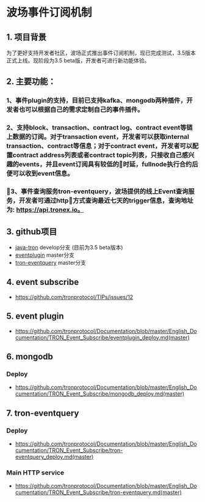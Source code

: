 # 波场事件订阅机制
## 1.  项目背景
为了更好支持开发者社区，波场正式推出事件订阅机制，现已完成测试，3.5版本正式上线。现阶段为3.5 beta版，开发者可进行新功能体验。
## 2.  主要功能：
### 1、事件plugin的支持，目前已支持kafka、mongodb两种插件，开发者也可以根据自己的需求定制自己的事件插件。
### 2、支持block、transaction、contract log、contract event等链上数据的订阅。对于transaction event，开发者可以获取internal transaction、contract等信息；对于contract event，开发者可以配置contract address列表或者contract topic列表，只接收自己感兴趣的events，并且event订阅具有较低的时延，fullnode执行合约后便可以收到event信息。
### 3、事件查询服务tron-eventquery，波场提供的线上Event查询服务，开发者可通过http方式查询最近七天的trigger信息，查询地址为: https://api.tronex.io。

## 3. github项目
- [java-tron](https://github.com/tronprotocol/java-tron) develop分支 (目前为3.5 beta版本)
- [eventplugin](https://github.com/tronprotocol/event-plugin) master分支
- [tron-eventquery](https://github.com/tronprotocol/tron-eventquery) master分支


## 4. event subscribe
- https://github.com/tronprotocol/TIPs/issues/12

## 5. event plugin
- https://github.com/tronprotocol/Documentation/blob/master/English_Documentation/TRON_Event_Subscribe/eventplugin_deploy.md(master)

## 6. mongodb
### Deploy
- https://github.com/tronprotocol/Documentation/blob/master/English_Documentation/TRON_Event_Subscribe/mongodb_deploy.md(master)

## 7. tron-eventquery
### Deploy
- https://github.com/tronprotocol/Documentation/blob/master/English_Documentation/TRON_Event_Subscribe/tron-eventquery_deploy.md(master)
### Main HTTP service
- https://github.com/tronprotocol/Documentation/blob/master/English_Documentation/TRON_Event_Subscribe/tron-eventquery.md(master)
